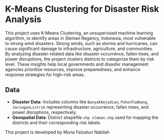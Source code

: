 # K-Means Clustering for Disaster Risk Analysis

This project uses K-Means Clustering, an unsupervised machine learning algorithm, to identify areas in Sleman Regency, Indonesia, most vulnerable to strong wind disasters. Strong winds, such as storms and hurricanes, can cause significant damage to infrastructure, agriculture, and communities. By analyzing disaster-related data like disaster occurrence, fallen trees, and power disruptions, the project clusters districts to categorize them by risk level. These insights help local governments and disaster management agencies prioritize resources, improve preparedness, and enhance response strategies for high-risk areas.
## Data
- **Disaster Data**: Includes columns like `BanyakKejadian`, `PohonTumbang`, `JaringanListrik` representing disaster occurrence, fallen trees, and power disruptions, respectively.
- **Geospatial Data**: District shapefile `shp sleman.shp` used for mapping the districts and their corresponding risk labels.

This project is developed by Muna Faizatun Nabilah
